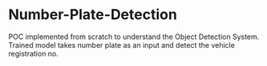 # Number-Plate-Detection
POC implemented from scratch to understand the Object Detection System. Trained model takes number plate as an input and detect the vehicle registration no.
